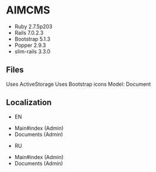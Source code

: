 # AIMCMS

* Ruby 2.7.5p203
* Rails 7.0.2.3
* Bootstrap 5.1.3
* Popper 2.9.3
* slim-rails 3.3.0

## Files
Uses ActiveStorage
Uses Bootstrap icons
Model: Document

## Localization
* EN
- Main#index (Admin)
- Documents (Admin)

* RU
- Main#index (Admin)
- Documents (Admin)